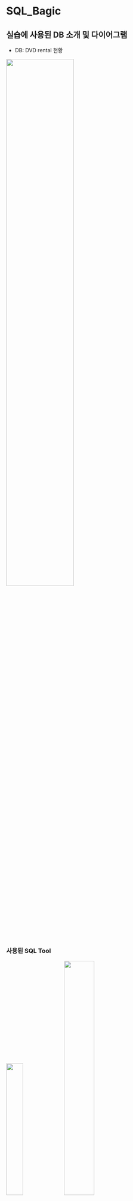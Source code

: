 # SQL_Bagic
## 실습에 사용된 DB 소개 및 다이어그램
- DB: DVD rental 현황 
<img src="https://user-images.githubusercontent.com/80456601/131644143-bdb0ddb1-9d2a-4db4-bea9-3a36801d03bd.png" width="60%" height="60%"/>

### 사용된 SQL Tool

<img src="https://user-images.githubusercontent.com/80456601/132934723-317437de-9561-44b9-b2f3-c32b3c7225c1.png" width="30%" height="30%"/> <img src="https://user-images.githubusercontent.com/80456601/132934792-0ccb6408-426b-4ed5-9f02-aaf3e1b994aa.png" width="40%" height="40%"/> 

- SQL 기본 문법 - Postgre SQL (사용 TOOL은 DBeaver)

## SQL 문법
### [Part 1 - 조회와 필터링](https://github.com/Ki-Sung/SQL_Bagic/tree/main/SQL_bagic_grammar_part1)
  1) [SELECT 문법](https://www.notion.so/SELECT-229b27f8f01f4d4ca0b32c7b958cf7e0)
  2) [ORDER BY 문법](https://www.notion.so/ORDER-BY-645bfd901fe142b1815c25859d1eeb59)
  3) [SELECT DISTINCT 문법](https://www.notion.so/SELECT-DISTINCT-9a29ab26aaed41cd8b9d24b8433c2152)
  4) [WHERE 절](https://www.notion.so/WHERE-ad7298e682d9478f861984e01335e4be)
  5) [LIMIT 절](https://www.notion.so/LIMIT-590fe61afbf043d6a7d8a8c039fe8996)
  6) [FETCH 절](https://www.notion.so/FETCH-f4ca84a0a6c84c0f8f5a43be09a0859c)
  7) [IN 연산자](https://www.notion.so/IN-5f91ab62a3a945d3a77fcfbbfd905c8b)
  8) [BETWEEN 연산자](https://www.notion.so/BETWEEN-d87b8c75fa8849bb88a095378b21a04f)
  9) [LIKE 연산자](https://www.notion.so/LIKE-019ac5bfd58f47ccbae8b55f7fdf340a)
  10) [IS NULL 연산자](https://mica-sheep-286.notion.site/IS-NULL-8bbcd13243ab4f44bcfea55c9341a78c)
### [Part 2 - 조인과 집계 데이터](https://github.com/Ki-Sung/SQL_Bagic/tree/main/SQL_bagic_grammar_part2)
1. JOIN 문법 
    1) [JOIN 정의와 INNER JOIN](https://www.notion.so/JOIN-INNER-JOIN-c7a1d0834e3a4be6af7a950a40c1b392)
    2) [OUTER JOIN](https://www.notion.so/OUTER-JOIN-9776d5b3eafd48c5b85d26e623013c15)
    3) [SELF JOIN](https://www.notion.so/SELF-JOIN-4626fcfd849d449e9564c0fe2d4f0b81)
    4) [FULL OUTER JOIN](https://www.notion.so/FULL-OUTER-JOIN-f136775d6ab2455083f1bc475ac893b5)
    5) [CROSS JOIN](https://www.notion.so/CROSS-JOIN-0025e9c8114f4e6292178337820f5570)
    6) [NATURAL JOIN](https://www.notion.so/NATURAL-JOIN-bbc1561433f048ffa84af87dfe350555)
2. 기초 집계 데이터 
    1) [GROUP BY 절](https://mica-sheep-286.notion.site/GROUP-BY-23b0ab6406344cd3b9981d2b604819ba)
    2) [HAVING 절](https://mica-sheep-286.notion.site/HAVING-824e1f0ef2ac49ab8d14e41a1ee411a5)
3. 고급 집계 데이터
    1) [GROUPING SET 절](https://mica-sheep-286.notion.site/GROUPING-SET-a2a43beaa9e943b1bec2ccad0be27a4e)
    2) [ROLL UP 절](https://mica-sheep-286.notion.site/ROLL-UP-ef935b02e1d448239cd3ce7cb3cd76ef)
    3) [CUBE 절](https://mica-sheep-286.notion.site/CUBE-f8a3ced3d3a8499987c8f93f8f93e899)
4. 분석 함수 
    1) [분석함수란?](https://mica-sheep-286.notion.site/af821cdba64c4850bc144ffb30ac88f2)
    2) [AVG 함수](https://mica-sheep-286.notion.site/AVG-f071d454c36e4d89b09719e54288b08d)
    3) [순위 함수 - ROW_NUMBER, RANK, DENSE_RANK](https://mica-sheep-286.notion.site/ROW_NUMBER-RANK-DENSE_RANK-0103bb74e43f4fe78a49d0a03de09a58)
    4) [FIRST_VALUE, LAST_VALUE](https://mica-sheep-286.notion.site/FIRST_VALUE-LAST_VALUE-e4f26947d2804306948753041614ec57)
    5) [LAG, LEAD 함수 ](https://mica-sheep-286.notion.site/LAG-LEAD-25a1ae3653374a7cbeed3cb62b8ffbc3)
### [Part 3 - 집합 연산자와 서브쿼리](https://github.com/Ki-Sung/SQL_Bagic/tree/main/SQL_bagic_grammar_part3)
1. 집합 연산자 
    1) [UNION 연산](https://mica-sheep-286.notion.site/UNION-21261b21d81a42778b64380000fb5f3c)
    2) [UNION ALL 연산](https://mica-sheep-286.notion.site/UNION-ALL-709fa18c341541c194e2b2e1550b62e3)
## [실습 문제](https://github.com/Ki-Sung/SQL_Bagic/tree/main/SQL_parctice)
  1) [Part 1 실습문제](https://www.notion.so/d863d5a8544a4e0abe1fa767b29fe34f)
  2) [Part 2 실습문제](https://mica-sheep-286.notion.site/Part-2-416e8d595aee49c4beac9b9559a2495f)
